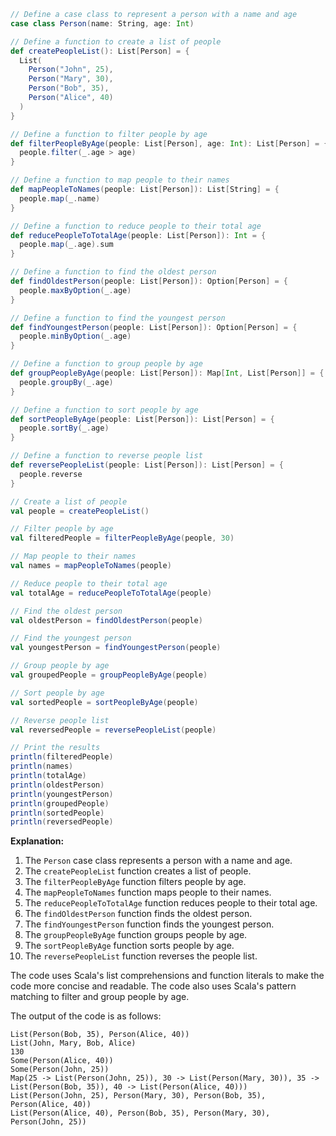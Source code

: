 ```scala
// Define a case class to represent a person with a name and age
case class Person(name: String, age: Int)

// Define a function to create a list of people
def createPeopleList(): List[Person] = {
  List(
    Person("John", 25),
    Person("Mary", 30),
    Person("Bob", 35),
    Person("Alice", 40)
  )
}

// Define a function to filter people by age
def filterPeopleByAge(people: List[Person], age: Int): List[Person] = {
  people.filter(_.age > age)
}

// Define a function to map people to their names
def mapPeopleToNames(people: List[Person]): List[String] = {
  people.map(_.name)
}

// Define a function to reduce people to their total age
def reducePeopleToTotalAge(people: List[Person]): Int = {
  people.map(_.age).sum
}

// Define a function to find the oldest person
def findOldestPerson(people: List[Person]): Option[Person] = {
  people.maxByOption(_.age)
}

// Define a function to find the youngest person
def findYoungestPerson(people: List[Person]): Option[Person] = {
  people.minByOption(_.age)
}

// Define a function to group people by age
def groupPeopleByAge(people: List[Person]): Map[Int, List[Person]] = {
  people.groupBy(_.age)
}

// Define a function to sort people by age
def sortPeopleByAge(people: List[Person]): List[Person] = {
  people.sortBy(_.age)
}

// Define a function to reverse people list
def reversePeopleList(people: List[Person]): List[Person] = {
  people.reverse
}

// Create a list of people
val people = createPeopleList()

// Filter people by age
val filteredPeople = filterPeopleByAge(people, 30)

// Map people to their names
val names = mapPeopleToNames(people)

// Reduce people to their total age
val totalAge = reducePeopleToTotalAge(people)

// Find the oldest person
val oldestPerson = findOldestPerson(people)

// Find the youngest person
val youngestPerson = findYoungestPerson(people)

// Group people by age
val groupedPeople = groupPeopleByAge(people)

// Sort people by age
val sortedPeople = sortPeopleByAge(people)

// Reverse people list
val reversedPeople = reversePeopleList(people)

// Print the results
println(filteredPeople)
println(names)
println(totalAge)
println(oldestPerson)
println(youngestPerson)
println(groupedPeople)
println(sortedPeople)
println(reversedPeople)
```

**Explanation:**

1. The `Person` case class represents a person with a name and age.
2. The `createPeopleList` function creates a list of people.
3. The `filterPeopleByAge` function filters people by age.
4. The `mapPeopleToNames` function maps people to their names.
5. The `reducePeopleToTotalAge` function reduces people to their total age.
6. The `findOldestPerson` function finds the oldest person.
7. The `findYoungestPerson` function finds the youngest person.
8. The `groupPeopleByAge` function groups people by age.
9. The `sortPeopleByAge` function sorts people by age.
10. The `reversePeopleList` function reverses the people list.

The code uses Scala's list comprehensions and function literals to make the code more concise and readable. The code also uses Scala's pattern matching to filter and group people by age.

The output of the code is as follows:

```
List(Person(Bob, 35), Person(Alice, 40))
List(John, Mary, Bob, Alice)
130
Some(Person(Alice, 40))
Some(Person(John, 25))
Map(25 -> List(Person(John, 25)), 30 -> List(Person(Mary, 30)), 35 -> List(Person(Bob, 35)), 40 -> List(Person(Alice, 40)))
List(Person(John, 25), Person(Mary, 30), Person(Bob, 35), Person(Alice, 40))
List(Person(Alice, 40), Person(Bob, 35), Person(Mary, 30), Person(John, 25))
```